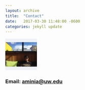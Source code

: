 ```yaml
---
layout: archive
title:  "Contact"
date:   2017-03-30 11:48:00 -0600
categories: jekyll update
---
```

<img src="/assets/images/FB-profie.jpg" alt="Profile Picture" style="width:100px;height:100px;">

### Email: aminia@uw.edu
